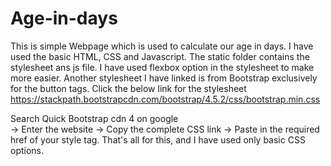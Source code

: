 # Age-in-days
This is simple Webpage which is used to calculate our age in days.
I have used the basic HTML, CSS and Javascript. 
The static folder contains the stylesheet ans js file.
I have used flexbox option in the stylesheet to make more easier.
Another stylesheet I have linked is from Bootstrap exclusively for the button tags.
Click the below link for the stylesheet <br>
https://stackpath.bootstrapcdn.com/bootstrap/4.5.2/css/bootstrap.min.css

Search Quick Bootstrap cdn 4 on google <br> -> Enter the website -> Copy the complete CSS link -> Paste in the required href of your style tag.
That's all for this, and I have used only basic CSS options.


